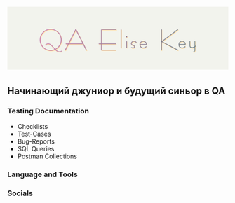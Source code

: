 
# ![Header](https://github.com/EliseKey/elisekey/blob/main/assets%20new/logo.PNG)

## Начинающий джуниор и будущий синьор в QA

### Testing Documentation

* Checklists
* Test-Cases
* Bug-Reports
* SQL Queries
* Postman Collections

### Language and Tools

### Socials
